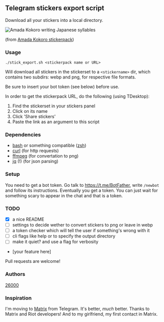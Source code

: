 ## Telegram stickers export script
Download all your stickers into a local directory.

![Amada Kokoro writing Japanese syllables](https://i.imgur.com/MoSgmOZ.png)

(from [Amada Kokoro stickerpack](https://t.me/addstickers/Amada_Kokoro))


### Usage
```
./stick_export.sh <stickerpack name or URL>
```

Will download all stickers in the stickerset to a `<stickername>` dir, which
contains two subdirs: webp and png, for respective file formats.

Be sure to insert your bot token (see below) before use.

In order to get the stickerpack URL, do the following (using TDesktop):
 1. Find the stickerset in your stickers panel
 2. Click on its name
 3. Click 'Share stickers'
 4. Paste the link as an argument to this script

### Dependencies
 - [bash](https://www.gnu.org/software/bash/) or something compatible ([zsh](https://www.zsh.org/))
 - [curl](https://curl.haxx.se/) (for http requests)
 - [ffmpeg](https://ffmpeg.org/) (for convertation to png)
 - [jq](https://stedolan.github.io/jq/) (!) (for json parsing)

### Setup
You need to get a bot token. Go talk to https://t.me/BotFather, write
`/newbot` and follow its instructions. Eventually you get a token.
You can just wait for something scary to appear in the chat and that is a token.

### TODO
 - [x] a nice README
 - [ ] settings to decide wether to convert stickers to png or leave in webp
 - [ ] a token checker which will tell the user if something's wrong with it
 - [ ] cli flags like help or to specify the output directory
 - [ ] make it quiet? and use a flag for verbosity
 - [your feature here]

Pull requests are welcome!

### Authors
[26000](https://github.com/26000)

### Inspiration
I'm moving to [Matrix](https://matrix.org) from Telegram. It's better, *much* better. Thanks to Matrix and Riot developers! And to my girlfriend, my first contact in Matrix.
